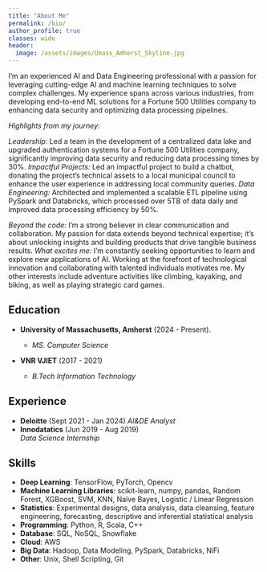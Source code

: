 ```yaml
---
title: "About Me"
permalink: /bio/
author_profile: true
classes: wide
header:
  image: /assets/images/Umass_Amherst_Skyline.jpg
---
```

I’m an experienced AI and Data Engineering professional with a passion for leveraging cutting-edge AI and machine learning techniques to solve complex challenges. My experience spans across various industries, from developing end-to-end ML solutions for a Fortune 500 Utilities company to enhancing data security and optimizing data processing pipelines.

*Highlights from my journey:* 

*Leadership:* Led a team in the development of a centralized data lake and upgraded authentication systems for a Fortune 500 Utilities company, significantly improving data security and reducing data processing times by 30%.
*Impactful Projects:* Led an impactful project to build a chatbot, donating the project’s technical assets to a local municipal council to enhance the user experience in addressing local community queries.
*Data Engineering:* Architected and implemented a scalable ETL pipeline using PySpark and Databricks, which processed over 5TB of data daily and improved data processing efficiency by 50%.

*Beyond the code:* I’m a strong believer in clear communication and collaboration. My passion for data extends beyond technical expertise; it’s about unlocking insights and building products that drive tangible business results.
*What excites me:* I’m constantly seeking opportunities to learn and explore new applications of AI. Working at the forefront of technological innovation and collaborating with talented individuals motivates me. My other interests include adventure activities like climbing, kayaking, and biking, as well as playing strategic card games.

## Education
- **University of Massachusetts, Amherst** (2024 - Present). 
  - *MS. Computer Science* 

- **VNR VJIET** (2017 - 2021) 
  -  *B.Tech Information Technology*

## Experience
- **Deloitte** (Sept 2021 - Jan 2024)
  *AI&DE Analyst*
- **Innodatatics** (Jun 2019 - Aug 2019)  
  *Data Science Internship*  

## Skills
- **Deep Learning**: TensorFlow, PyTorch, Opencv
- **Machine Learning Libraries**: scikit-learn, numpy, pandas, Random Forest, XGBoost, SVM, KNN, Naïve Bayes, Logistic / Linear Regression
- **Statistics**: Experimental designs, data analysis, data cleansing, feature engineering, forecasting, descriptive and inferential statistical analysis
- **Programming**: Python, R, Scala, C++
- **Database**: SQL, NoSQL, Snowflake
- **Cloud**: AWS
- **Big Data**: Hadoop, Data Modeling, PySpark, Databricks, NiFi
- **Other**: Unix, Shell Scripting, Git